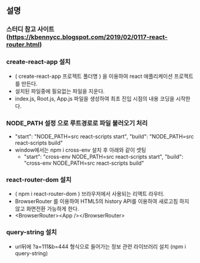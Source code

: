 

## 설명 

 ### 스터디 참고 사이트 (https://kbennycc.blogspot.com/2019/02/0117-react-router.html)

 ### create-react-app 설치
   * ( create-react-app 프로젝트 폴더명 ) 을 이용하여 react 애플리케이션 프로젝트를 만든다.
   * 설치된 파일중에 필요없는 파일을 지운다.
   * index.js, Root.js, App.js 파일을 생성하여 최초 진입 시점의 내용 코딩을 시작한다.

 ### NODE_PATH 설정 으로 루트경로로 파일 불러오기 처리
   * "start": "NODE_PATH=src react-scripts start", "build": "NODE_PATH=src react-scripts build"
   * window에서는 npm i cross-env 설치 후 아래와 같이 셋팅
     - "start": "cross-env NODE_PATH=src react-scripts start", "build": "cross-env NODE_PATH=src react-scripts build"

 ### react-router-dom 설치
   * ( npm i react-router-dom ) 브라우저에서 사용되는 리액트 라우터.
   * BrowserRouter 를 이용하여 HTML5의 history API를 이용하여 새로고침 하지 않고 화면전환 가능하게 한다.
   * &lt;BrowserRouter&gt;&lt;App /&gt;&lt;/BrowserRouter&gt;
 
 ### query-string 설치
   * url뒤에 ?a=111&b=444 형식으로 들어가는 정보 관련 라이브러리 설치 (npm i query-string) 

